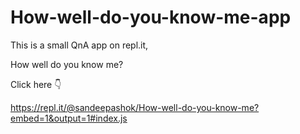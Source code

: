 # How-well-do-you-know-me-app
This is a small QnA app on repl.it,

How well do you know me? 

Click here 👇

https://repl.it/@sandeepashok/How-well-do-you-know-me?embed=1&output=1#index.js
